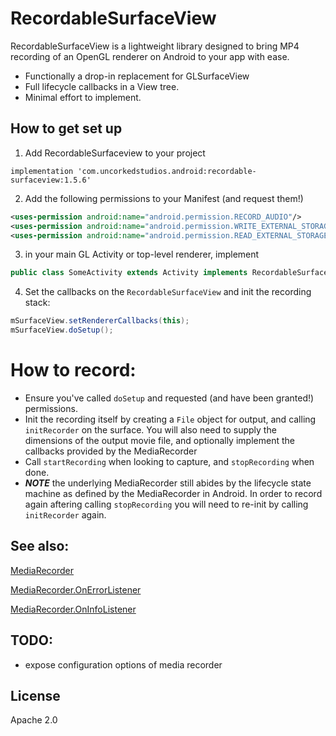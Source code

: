 # RecordableSurfaceView

RecordableSurfaceView is a lightweight library designed to bring MP4 recording of an OpenGL renderer on Android to your app with ease.

  - Functionally a drop-in replacement for GLSurfaceView
  - Full lifecycle callbacks in a View tree.
  - Minimal effort to implement.

## How to get set up

  1. Add RecordableSurfaceview to your project
  
  ```
  implementation 'com.uncorkedstudios.android:recordable-surfaceview:1.5.6'
  ```
  
  2. Add the following permissions to your Manifest (and request them!)
 
```xml   
<uses-permission android:name="android.permission.RECORD_AUDIO"/>
<uses-permission android:name="android.permission.WRITE_EXTERNAL_STORAGE"/>
<uses-permission android:name="android.permission.READ_EXTERNAL_STORAGE"/>
```

  3. in your main GL Activity or top-level renderer, implement         

```java
public class SomeActivity extends Activity implements RecordableSurfaceView.RendererCallbacks
```

  4. Set the callbacks on the ```RecordableSurfaceView``` and  init the recording stack:
```java    
mSurfaceView.setRendererCallbacks(this);
mSurfaceView.doSetup();
```

# How to record:
  - Ensure you've called ```doSetup``` and requested (and have been granted!) permissions.
  - Init the recording itself by creating a ```File``` object for output, and calling ```initRecorder``` on the surface. You will also need to supply the dimensions of the output movie file, and optionally implement the callbacks provided by the MediaRecorder 
  - Call ```startRecording``` when looking to capture, and ```stopRecording``` when done. 
  - ***NOTE*** the underlying MediaRecorder still abides by the lifecycle state machine as defined by the MediaRecorder in Android. In order to record again aftering calling ```stopRecording``` you will need to re-init by calling ```initRecorder``` again.

## See also: 
[MediaRecorder](https://developer.android.com/reference/android/media/MediaRecorder.html)

[MediaRecorder.OnErrorListener](https://developer.android.com/reference/android/media/MediaRecorder.OnErrorListener.html)

[MediaRecorder.OnInfoListener](https://developer.android.com/reference/android/media/MediaRecorder.OnInfoListener.html)

## TODO:
  - expose configuration options of media recorder



License
----

Apache 2.0

